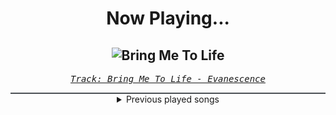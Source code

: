 <div align="center"> 
<h1>Now Playing...</h1>

![Bring Me To Life](https://i.scdn.co/image/ab67616d00001e0225f49ab23f0ec6332efef432)
--
_<samp><a href="https://open.spotify.com/track/0COqiPhxzoWICwFCS4eZcp">Track: Bring Me To Life - Evanescence</a></samp>_

<div style="border: 1px #4B5054 solid"></div>
<details>
  <summary>
    Previous played songs
  </summary>
  <table>
    <thead>
      <tr>
        <th>
          Artist
        </th>
        <th>
          Song
        </th>
        <th>
          Link
        </th>
      </tr>
    </thead>
    <tbody>
      <tr><td>Evanescence</td><td>Bring Me To Life</td><td><a href="https://open.spotify.com/track/0COqiPhxzoWICwFCS4eZcp">https://open.spotify.com/track/0COqiPhxzoWICwFCS4eZcp</a></td></tr><tr><td>Linkin Park</td><td>Somewhere I Belong</td><td><a href="https://open.spotify.com/track/3fjmSxt0PskST13CSdBUFx">https://open.spotify.com/track/3fjmSxt0PskST13CSdBUFx</a></td></tr><tr><td>3 Doors Down</td><td>When I'm Gone</td><td><a href="https://open.spotify.com/track/3WbphvawbMZ8FyqDxYGdSQ">https://open.spotify.com/track/3WbphvawbMZ8FyqDxYGdSQ</a></td></tr><tr><td>Evanescence</td><td>Bring Me To Life</td><td><a href="https://open.spotify.com/track/0COqiPhxzoWICwFCS4eZcp">https://open.spotify.com/track/0COqiPhxzoWICwFCS4eZcp</a></td></tr><tr><td>Hoobastank</td><td>Crawling In The Dark</td><td><a href="https://open.spotify.com/track/1PJRDeZSoZk7gtisdTYfLi">https://open.spotify.com/track/1PJRDeZSoZk7gtisdTYfLi</a></td></tr><tr><td>Linkin Park</td><td>Papercut</td><td><a href="https://open.spotify.com/track/1Vej0qeQ3ioKwpI6FUbRv1">https://open.spotify.com/track/1Vej0qeQ3ioKwpI6FUbRv1</a></td></tr><tr><td>ENMA</td><td>9 Schwertscheiden</td><td><a href="https://open.spotify.com/track/1aXNdmw4aJ1zlctiTjV1iC">https://open.spotify.com/track/1aXNdmw4aJ1zlctiTjV1iC</a></td></tr><tr><td>Concrete Castles</td><td>So Addicted</td><td><a href="https://open.spotify.com/track/72481BV5mKDaDStZ9cTaAR">https://open.spotify.com/track/72481BV5mKDaDStZ9cTaAR</a></td></tr><tr><td>Concrete Castles</td><td>So Addicted</td><td><a href="https://open.spotify.com/track/72481BV5mKDaDStZ9cTaAR">https://open.spotify.com/track/72481BV5mKDaDStZ9cTaAR</a></td></tr><tr><td>Concrete Castles</td><td>So Addicted</td><td><a href="https://open.spotify.com/track/72481BV5mKDaDStZ9cTaAR">https://open.spotify.com/track/72481BV5mKDaDStZ9cTaAR</a></td></tr><tr><td>Concrete Castles</td><td>So Addicted</td><td><a href="https://open.spotify.com/track/72481BV5mKDaDStZ9cTaAR">https://open.spotify.com/track/72481BV5mKDaDStZ9cTaAR</a></td></tr><tr><td>Concrete Castles</td><td>So Addicted</td><td><a href="https://open.spotify.com/track/72481BV5mKDaDStZ9cTaAR">https://open.spotify.com/track/72481BV5mKDaDStZ9cTaAR</a></td></tr><tr><td>Concrete Castles</td><td>So Addicted</td><td><a href="https://open.spotify.com/track/72481BV5mKDaDStZ9cTaAR">https://open.spotify.com/track/72481BV5mKDaDStZ9cTaAR</a></td></tr><tr><td>Sabaton</td><td>Father</td><td><a href="https://open.spotify.com/track/6pPCkAzVYapjObH73BWu9t">https://open.spotify.com/track/6pPCkAzVYapjObH73BWu9t</a></td></tr><tr><td>Anbu Monastir</td><td>Dattebayo</td><td><a href="https://open.spotify.com/track/0fVgS14RhyOpQ5oGuoHbE0">https://open.spotify.com/track/0fVgS14RhyOpQ5oGuoHbE0</a></td></tr><tr><td>Sleep Token</td><td>Take Me Back To Eden</td><td><a href="https://open.spotify.com/track/2Gt7fjNlx901pPRkvBiNBZ">https://open.spotify.com/track/2Gt7fjNlx901pPRkvBiNBZ</a></td></tr><tr><td>Polaris</td><td>Inhumane</td><td><a href="https://open.spotify.com/track/36K5KSqFJOCN9YLmSTkXrG">https://open.spotify.com/track/36K5KSqFJOCN9YLmSTkXrG</a></td></tr><tr><td>blessthefall</td><td>Wake The Dead</td><td><a href="https://open.spotify.com/track/7cLEpyYMAgQh3x0oX6scp3">https://open.spotify.com/track/7cLEpyYMAgQh3x0oX6scp3</a></td></tr><tr><td>Polaris</td><td>Inhumane</td><td><a href="https://open.spotify.com/track/36K5KSqFJOCN9YLmSTkXrG">https://open.spotify.com/track/36K5KSqFJOCN9YLmSTkXrG</a></td></tr><tr><td>blessthefall</td><td>Wake The Dead</td><td><a href="https://open.spotify.com/track/7cLEpyYMAgQh3x0oX6scp3">https://open.spotify.com/track/7cLEpyYMAgQh3x0oX6scp3</a></td></tr>
    </tbody>
  </table>
</details>

</div>
